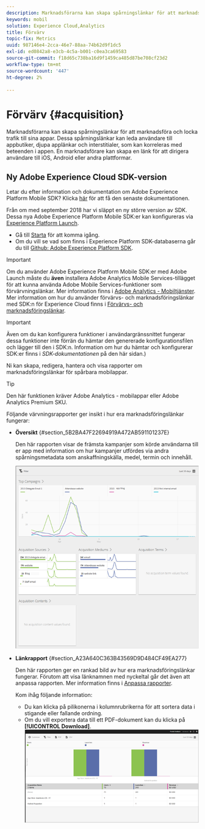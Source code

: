 ```yaml
---
description: Marknadsförarna kan skapa spårningslänkar för att marknadsföra och locka trafik till sina appar. Dessa spårningslänkar kan leda användare till appbutiker, djupa applänkar och interstitialer, som kan korreleras med beteenden i appen. En marknadsförare kan skapa en länk för att dirigera användare till iOS, Android eller andra plattformar.
keywords: mobil
solution: Experience Cloud,Analytics
title: Förvärv
topic-fix: Metrics
uuid: 987146e4-2cca-46e7-88aa-74b62d9f1dc5
exl-id: ed0842a8-e3cb-4c5a-b001-c0ea3ca69583
source-git-commit: f18d65c738ba16d9f1459ca485d87be708cf23d2
workflow-type: tm+mt
source-wordcount: '447'
ht-degree: 2%

---
```


# Förvärv {#acquisition}

Marknadsförarna kan skapa spårningslänkar för att marknadsföra och locka trafik till sina appar. Dessa spårningslänkar kan leda användare till appbutiker, djupa applänkar och interstitialer, som kan korreleras med beteenden i appen. En marknadsförare kan skapa en länk för att dirigera användare till iOS, Android eller andra plattformar.

## Ny Adobe Experience Cloud SDK-version

Letar du efter information och dokumentation om Adobe Experience Platform Mobile SDK? Klicka [här](https://aep-sdks.gitbook.io/docs/) för att få den senaste dokumentationen.

Från om med september 2018 har vi släppt en ny större version av SDK. Dessa nya Adobe Experience Platform Mobile SDK:er kan konfigureras via [Experience Platform Launch](https://www.adobe.com/experience-platform/launch.html).

* Gå till [Starta](https://launch.adobe.com/) för att komma igång.
* Om du vill se vad som finns i Experience Platform SDK-databaserna går du till [Github: Adobe Experience Platform SDK](https://github.com/Adobe-Marketing-Cloud/acp-sdks).

>[!IMPORTANT]
>
> Om du använder Adobe Experience Platform Mobile SDK:er med Adobe Launch måste du **även** installera Adobe Analytics Mobile Services-tillägget för att kunna använda Adobe Mobile Services-funktioner som förvärvningslänkar. Mer information finns i [Adobe Analytics - Mobiltjänster](https://aep-sdks.gitbook.io/docs/using-mobile-extensions/adobe-analytics-mobile-services). Mer information om hur du använder förvärvs- och marknadsföringslänkar med SDK:n för Experience Cloud finns i [Förvärvs- och marknadsföringslänkar](https://aep-sdks.gitbook.io/docs/using-mobile-extensions/adobe-analytics-mobile-services#acquisition-and-marketing-links).

>[!IMPORTANT]
>
>Även om du kan konfigurera funktioner i användargränssnittet fungerar dessa funktioner inte förrän du hämtar den genererade konfigurationsfilen och lägger till den i SDK:n. Information om hur du hämtar och konfigurerar SDK:er finns i *SDK-dokumentationen* på den här sidan.)

Ni kan skapa, redigera, hantera och visa rapporter om marknadsföringslänkar för spårbara mobilappar.

>[!TIP]
>
>Den här funktionen kräver Adobe Analytics - mobilappar eller Adobe Analytics Premium SKU.

Följande värvningsrapporter ger insikt i hur era marknadsföringslänkar fungerar:

* **Översikt** {#section_5B2BA47F22694919A472AB591101237E}

   Den här rapporten visar de främsta kampanjer som körde användarna till er app med information om hur kampanjer utfördes via andra spårningsmetadata som anskaffningskälla, medel, termin och innehåll.

   ![](assets/acquisition_overview.png)

* **Länkrapport** {#section_A23A640C363B43569D9D484CF49EA277}

   Den här rapporten ger en rankad bild av hur era marknadsföringslänkar fungerar. Förutom att visa länknamnen med nyckeltal går det även att anpassa rapporten. Mer information finns i [Anpassa rapporter](/help/using/usage/reports-customize/t-reports-customize.md).

   Kom ihåg följande information:

   * Du kan klicka på pilikonerna i kolumnrubrikerna för att sortera data i stigande eller fallande ordning.
   * Om du vill exportera data till ett PDF-dokument kan du klicka på **[!UICONTROL Download]**.
   ![](assets/acquisition_name.png)
